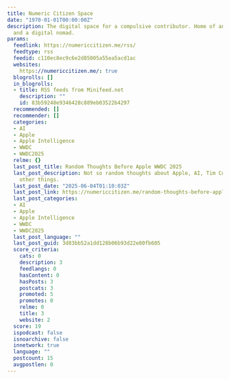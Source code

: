 ```yaml
---
title: Numeric Citizen Space
date: "1970-01-01T00:00:00Z"
description: The digital space for a compulsive contributor. Home of an Apple fan
  and a digital nomad.
params:
  feedlink: https://numericcitizen.me/rss/
  feedtype: rss
  feedid: c110ec8ec9c6e2d85005a55ea5acd1ac
  websites:
    https://numericcitizen.me/: true
  blogrolls: []
  in_blogrolls:
  - title: RSS feeds from Minifeed.net
    description: ""
    id: 83b59248e9346428c889eb03522b4297
  recommended: []
  recommender: []
  categories:
  - AI
  - Apple
  - Apple Intelligence
  - WWDC
  - WWDC2025
  relme: {}
  last_post_title: Random Thoughts Before Apple WWDC 2025
  last_post_description: Not so random thoughts about Apple, AI, Tim Cook and some
    other things.
  last_post_date: "2025-06-04T01:10:03Z"
  last_post_link: https://numericcitizen.me/random-thoughts-before-apple-wwdc-2025/
  last_post_categories:
  - AI
  - Apple
  - Apple Intelligence
  - WWDC
  - WWDC2025
  last_post_language: ""
  last_post_guid: 3d83bb52a1dd128b06b93d22e80fb605
  score_criteria:
    cats: 0
    description: 3
    feedlangs: 0
    hasContent: 0
    hasPosts: 3
    postcats: 3
    promoted: 5
    promotes: 0
    relme: 0
    title: 3
    website: 2
  score: 19
  ispodcast: false
  isnoarchive: false
  innetwork: true
  language: ""
  postcount: 15
  avgpostlen: 0
---
```


